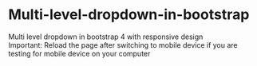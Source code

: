 # Multi-level-dropdown-in-bootstrap
Multi level dropdown in bootstrap 4 with responsive design <br>
Important: Reload the page after switching to mobile device if you are testing for mobile device on your computer
